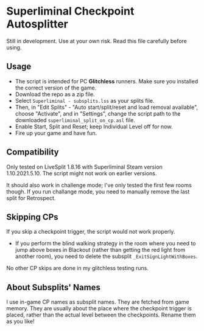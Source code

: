 # Superliminal Checkpoint Autosplitter

Still in development. Use at your own risk. Read this file carefully before using.

## Usage

* The script is intended for PC **Glitchless** runners. Make sure you installed the correct version of the game.
* Download the repo as a zip file. 
* Select `Superliminal - subsplits.lss` as your splits file. 
* Then, in "Edit Splits" - "Auto start/split/reset and load removal available", choose "Activate", and in "Settings", change the script path to the downloaded `superliminal_split_on_cp.asl` file.
* Enable Start, Split and Reset; keep Individual Level off for now.
* Fire up your game and have fun.

## Compatibility

Only tested on LiveSplit 1.8.16 with Superliminal Steam version 1.10.2021.5.10.  The script might not work on earlier versions.

It should also work in challenge mode; I've only tested the first few rooms though. If you run challange mode, you need to manually remove the last split for Retrospect.

## Skipping CPs

If you skip a checkpoint trigger, the script would not work properly.

* If you perform the blind walking strategy in the room where you need to jump above boxes in Blackout (rather than getting the red light from another room), you need to delete the subsplit `_ExitSignLightWithBoxes`.

No other CP skips are done in my glitchless testing runs.

## About Subsplits' Names

I use in-game CP names as subsplit names. They are fetched from game memory. They are usually about the place where the checkpoint trigger is placed, rather than the actual level between the checkpoints. Rename them as you like!